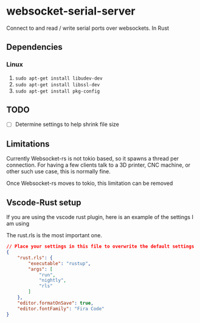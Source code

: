 # websocket-serial-server
Connect to and read / write serial ports over websockets. In Rust

## Dependencies

### Linux

1. `sudo apt-get install libudev-dev`
1. `sudo apt-get install libssl-dev`
1. `sudo apt-get install pkg-config`

## TODO
* [ ] Determine settings to help shrink file size
 
## Limitations

Currently Websocket-rs is not tokio based, so it spawns a thread per connection.
For having a few clients talk to a 3D printer, CNC machine, or other 
such use case, this is normally fine. 

Once Websocket-rs moves to tokio, this limitation can be removed

## Vscode-Rust setup

If you are using the vscode rust plugin, here is an example of
the settings I am using

The rust.rls is the most important one.

``` json
// Place your settings in this file to overwrite the default settings
{
    "rust.rls": {
        "executable": "rustup",
        "args": [
            "run",
            "nightly",
            "rls"
        ]
    },
    "editor.formatOnSave": true,
    "editor.fontFamily": "Fira Code"
}
```